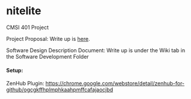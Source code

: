 # nitelite
CMSI 401 Project

Project Proposal: Write up is [here](https://github.com/laurenlindsey1/nitelite/blob/master/project_proposal.md).

Software Design Description Document: Write up is under the Wiki tab in the Software Development Folder

#### Setup:
ZenHub Plugin: https://chrome.google.com/webstore/detail/zenhub-for-github/ogcgkffhplmphkaahpmffcafajaocjbd 
